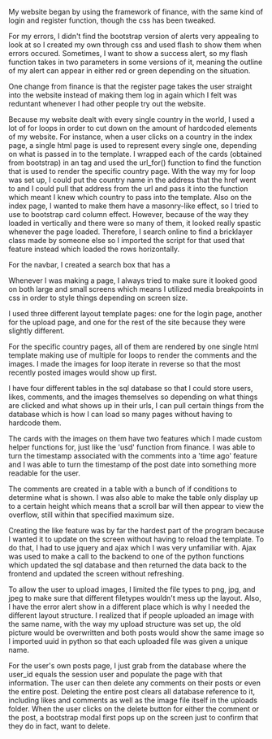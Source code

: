 My website began by using the framework of finance, with the same kind of login and register function, though the css has been tweaked.

For my errors, I didn't find the bootstrap version of alerts very appealing to look at so I created my own through css and used flash
to show them when errors occured. Sometimes, I want to show a success alert, so my flash function takes in two parameters in some versions
of it, meaning the outline of my alert can appear in either red or green depending on the situation.

One change from finance is that the register page takes the user straight into the website instead of making them log in again which
I felt was reduntant whenever I had other people try out the website.

Because my website dealt with every single country in the world, I used a lot of for loops in order to cut down on the amount of hardcoded
elements of my website. For instance, when a user clicks on a country in the index page, a single html page is used to represent every single one,
depending on what is passed in to the template. I wrapped each of the cards (obtained from bootstrap) in an <a> tag and used the
url_for() function to find the function that is used to render the specific country page. With the way my for loop was set up,
I could put the country name in the address that the href went to and I could pull that address from the url and pass it into
the function which meant I knew which country to pass into the template. Also on the index page, I wanted to make them have a masonry-like
effect, so I tried to use to bootstrap card column effect. However, because of the way they loaded in vertically and there were so many of
them, it looked really spastic whenever the page loaded. Therefore, I search online to find a bricklayer class made by someone else
so I imported the script for that used that feature instead which loaded the rows horizontally.

For the navbar, I created a search box that has a <datalist> underneath it which populates with search suggestions when typing in it.
The rest of the navbar is pretty standard from finance.

Whenever I was making a page, I always tried to make sure it looked good on both large and small screens which means I utilized
media breakpoints in css in order to style things depending on screen size.

I used three different layout template pages: one for the login page, another for the upload page, and one for the rest of the site
because they were slightly different.

For the specific country pages, all of them are rendered by one single html template making use of multiple for loops to render
the comments and the images. I made the images for loop iterate in reverse so that the most recently posted images would show up first.

I have four different tables in the sql database so that I could store users, likes, comments, and the images themselves so depending on
what things are clicked and what shows up in their urls, I can pull certain things from the database which is how I can load so many
pages without having to hardcode them.

The cards with the images on them have two features which I made custom helper functions for, just like the 'usd' function from finance.
I was able to turn the timestamp associated with the comments into a 'time ago' feature and I was able to turn the timestamp of the
post date into something more readable for the user.

The comments are created in a table with a bunch of if conditions to determine what is shown. I was also able to make the table only
display up to a certain height which means that a scroll bar will then appear to view the overflow, still within that specified
maximum size.

Creating the like feature was by far the hardest part of the program because I wanted it to update on the screen without having to reload
the template. To do that, I had to use jquery and ajax which I was very unfamiliar with. Ajax was used to make a call to the backend
to one of the python functions which updated the sql database and then returned the data back to the frontend and updated the screen without refreshing.

To allow the user to upload images, I limited the file types to png, jpg, and jpeg to make sure that different filetypes wouldn't mess up the
layout. Also, I have the error alert show in a different place which is why I needed the different layout structure. I realized that
if people uploaded an image with the same name, with the way my upload structure was set up, the old picture would be overwritten and both
posts would show the same image so I imported uuid in python so that each uploaded file was given a unique name.

For the user's own posts page, I just grab from the database where the user_id equals the session user and populate the page with that
information. The user can then delete any comments on their posts or even the entire post. Deleting the entire post clears all database
reference to it, including likes and comments as well as the image file itself in the uploads folder. When the user clicks on the delete
button for either the comment or the post, a bootstrap modal first pops up on the screen just to confirm that they do in fact, want to
delete.